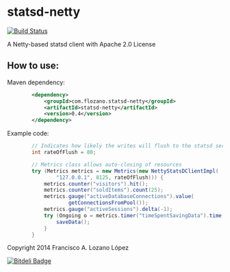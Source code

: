 statsd-netty
============
[![Build Status](https://secure.travis-ci.org/flozano/statsd-netty.svg?branch=master)](https://travis-ci.org/flozano/statsd-netty)

A Netty-based statsd client with Apache 2.0 License


How to use:
----------
Maven dependency:
```xml
		<dependency>
			<groupId>com.flozano.statsd-netty</groupId>
			<artifactId>statsd-netty</artifactId>
			<version>0.4</version>
		</dependency>
```


Example code:

```java
		// Indicates how likely the writes will flush to the statsd server
		int rateOfFlush = 80;

		// Metrics class allows auto-closing of resources
		try (Metrics metrics = new Metrics(new NettyStatsDClientImpl(
				"127.0.0.1", 8125, rateOfFlush))) {
			metrics.counter("visitors").hit();
			metrics.counter("soldItems").count(25);
			metrics.gauge("activeDatabaseConnections").value(
					getConnectionsFromPool());
			metrics.gauge("activeSessions").delta(-1);
			try (Ongoing o = metrics.timer("timeSpentSavingData").time()) {
				saveData();
			}
		}
```



Copyright 2014 Francisco A. Lozano López


[![Bitdeli Badge](https://d2weczhvl823v0.cloudfront.net/flozano/statsd-netty/trend.png)](https://bitdeli.com/free "Bitdeli Badge")

